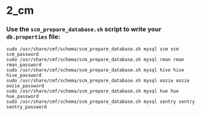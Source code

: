 # 2_cm


### Use the `scm_prepare_database.sh` script to write your `db.properties` file:

```
sudo /usr/share/cmf/schema/scm_prepare_database.sh mysql scm scm scm_password
sudo /usr/share/cmf/schema/scm_prepare_database.sh mysql rman rman rman_password
sudo /usr/share/cmf/schema/scm_prepare_database.sh mysql hive hive hive_password
sudo /usr/share/cmf/schema/scm_prepare_database.sh mysql oozie oozie oozie_password
sudo /usr/share/cmf/schema/scm_prepare_database.sh mysql hue hue hue_password
sudo /usr/share/cmf/schema/scm_prepare_database.sh mysql sentry sentry sentry_password
```